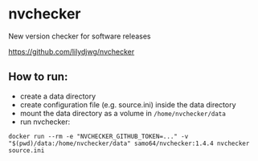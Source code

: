 # nvchecker

New version checker for software releases

https://github.com/lilydjwg/nvchecker

## How to run:

* create a data directory
* create configuration file (e.g. source.ini) inside the data directory
* mount the data directory as a volume in `/home/nvchecker/data`
* run nvchecker:

```
docker run --rm -e "NVCHECKER_GITHUB_TOKEN=..." -v "$(pwd)/data:/home/nvchecker/data" samo64/nvchecker:1.4.4 nvchecker source.ini
```
